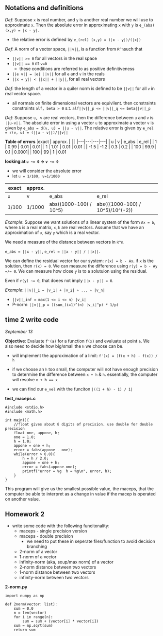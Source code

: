 ## Notations and definitions

*Def*: Suppose `x` is real number, and `y` is another real number we will use to approximate `x`. Then the absolute error in approximating `x` with `y` is `e_(abs) (x,y) = |x - y|`.
*   the relative error is defined by `e_(rel) (x,y) = (|x - y|)/(|x|)`

*Def*: A norm of a vector space, `||v||`, is a function from `R^n`such that
*   `||v|| >= 0` for all vectors in the real space
*   `||v|| == 0` iff `v=0`
    *   these conditions are referred to as positive definitiveness
*   `||e v|| = |e| ||v||` for all `e` and `v` in the reals
*   `||x + y|| < ||x|| + ||y||`, for all real vectors

*Def*: the length of a vector in a quiler norm is defined to be `||v||` for all `v` in real vector space.
*   all normals on finite dimensional vectors are equivilent. then constraints constraints `alf, beta > 0` s.t. `alf||v||_p <= ||v||_q <= beta||v||_p`

*Def*: Suppose `u, v` are real vectors, then the difference between `u` and `v` is `||u-v||`. The absolute error in using a vector `u` to approximate a vector `v` is given by `e_abs = d(v, u) = ||u - v||`. The relative error is given by `e_rel = r(v, u) = (||u - v||)/||v||`

**Table of errors**
|exact | approx. | | |
|---|---|---|---|
| u | v | e_abs | e_rel |
| 1 | 0.99 | 0.01 | 0.01|
| 1 | 1.01 | 0.01 | 0.01 |
| -1.5 | -1.2 | 0.3 | 0.2 |
| 100 | 99.9 | 0.1 | 0.0001|
| 100 | 99 |  1 | 0.01

**looking at `u ~= 0` -> `v ~= 0`**
*   we will consider the absolute error
*   let `u = 1/100, v=1/1000`

|exact | approx. | | |
|---|---|---|---|
| u | v | e_abs | e_rel |
1/100 | 1/1000 | abs((1000-100) / 10^5) | abs(((1000-100) / 10^5)/10^(-2)) |

*Example*: Suppose we want solutions of a linear system of the form `Ax = b`, where `A` is a real matrix, `x,b` are real vectors. Assume that we have an approximation of `x`, say `y` which is a real vector.

We need a measure of the distance between vectors in `R^n`.

`e_abs = ||x - y||`, `e_rel = ||x - y|| / ||x||`.

We can define the residual vector for our system: `r(x) = b - Ax`. if `x` is the solution, then `r(x) = 0`. We can measure the difference using `r(y) = b - Ay =/= 0`. We can measure how close `y` is to a solutuion using the residual.

Even if `r(y) ~= 0`, that doees not imply `||x - y|| = 0`.

*Example*: `||v||_1 = |v_1| + |v_2| + ... + |v_n|`

*   `||v||_inf = max(1 <= i <= n) |v_i|`
*   P-norm: `||v||_p = ((sum_(i=1)^(n) |v_i|^p) * 1/p)`


## time 2 write code
*September 13*

**Objective**: Evaluate `f'(a)` for a function `f(x)` and evaluate at point `a`. We also need to decide how big/small the `h` we choose can be. 
*   will implement the approximation of a limit: `f'(x) = (f(x + h) - f(x)) / h`

*   if we choose an `h` too small, the computer will not have enough precision to determine the difference between `x + h` & `h`. essentially, the computer will resolve `x + h == x`

*   we can find our `e_vel` with the funciton `|((1 + h) - 1) / 1|
`


**test_maceps.c**
```
#include <stdio.h>
#include <math.h>

int main(){
    //float gives about 8 digits of precision. use double for double precision
    float one, appone, h; 
    one = 1.0;
    h = 1.0;
    appone = one + h;
    error = fabs(appone - one);
    while(error > 0.0){
        h = h / 2.0;
        appone = one + h;
        error = fabs(appone-one);
        printf("error = %g  h = %g\n", error, h);
    }
}
```

This program will give us the smallest possible value, the maceps, that the computer be able to interpret as a change in value if the macep is operated on another value.

## Homework 2

*   write some code with the following funcitonality:
    *   maceps - single precision version
    *   maceps - double precision
        *   we need to put these in seperate files/function to avoid decision branching
    *   2-norm of a vector
    *   1-norm of a vector
    *   infinity-norm (aka, soup/max norm) of a vector
    *   2-norm distance between two vectors
    *   1-norm distance between two vectors
    *   infinity-norm between two vectors

**2-norm.py**
```
import numpy as np

def 2norm(vector: list):
    sum = 0.0
    n = len(vector)
    for i in range(n):
        sum = sum + (vector[i] * vector[i])
    sum = np.sqrt(sum)
    return sum
```